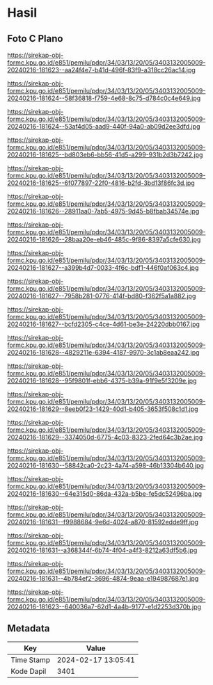 # Hasil

## Foto C Plano

https://sirekap-obj-formc.kpu.go.id/e851/pemilu/pdpr/34/03/13/20/05/3403132005009-20240216-181623--aa24f4e7-b41d-496f-83f9-a318cc26ac14.jpg

https://sirekap-obj-formc.kpu.go.id/e851/pemilu/pdpr/34/03/13/20/05/3403132005009-20240216-181624--58f36818-f759-4e68-8c75-d784c0c4e649.jpg

https://sirekap-obj-formc.kpu.go.id/e851/pemilu/pdpr/34/03/13/20/05/3403132005009-20240216-181624--53af4d05-aad9-440f-94a0-ab09d2ee3dfd.jpg

https://sirekap-obj-formc.kpu.go.id/e851/pemilu/pdpr/34/03/13/20/05/3403132005009-20240216-181625--bd803eb6-bb56-41d5-a299-931b2d3b7242.jpg

https://sirekap-obj-formc.kpu.go.id/e851/pemilu/pdpr/34/03/13/20/05/3403132005009-20240216-181625--6f077897-22f0-4816-b2fd-3bd13f86fc3d.jpg

https://sirekap-obj-formc.kpu.go.id/e851/pemilu/pdpr/34/03/13/20/05/3403132005009-20240216-181626--28911aa0-7ab5-4975-9d45-b8fbab34574e.jpg

https://sirekap-obj-formc.kpu.go.id/e851/pemilu/pdpr/34/03/13/20/05/3403132005009-20240216-181626--28baa20e-eb46-485c-9f86-8397a5cfe630.jpg

https://sirekap-obj-formc.kpu.go.id/e851/pemilu/pdpr/34/03/13/20/05/3403132005009-20240216-181627--a399b4d7-0033-4f6c-bdf1-446f0af063c4.jpg

https://sirekap-obj-formc.kpu.go.id/e851/pemilu/pdpr/34/03/13/20/05/3403132005009-20240216-181627--7958b281-0776-414f-bd80-f362f5a1a882.jpg

https://sirekap-obj-formc.kpu.go.id/e851/pemilu/pdpr/34/03/13/20/05/3403132005009-20240216-181627--bcfd2305-c4ce-4d61-be3e-24220dbb0167.jpg

https://sirekap-obj-formc.kpu.go.id/e851/pemilu/pdpr/34/03/13/20/05/3403132005009-20240216-181628--4829211e-6394-4187-9970-3c1ab8eaa242.jpg

https://sirekap-obj-formc.kpu.go.id/e851/pemilu/pdpr/34/03/13/20/05/3403132005009-20240216-181628--95f9801f-ebb6-4375-b39a-91f9e5f3209e.jpg

https://sirekap-obj-formc.kpu.go.id/e851/pemilu/pdpr/34/03/13/20/05/3403132005009-20240216-181629--8eeb0f23-1429-40d1-b405-3653f508c1d1.jpg

https://sirekap-obj-formc.kpu.go.id/e851/pemilu/pdpr/34/03/13/20/05/3403132005009-20240216-181629--3374050d-6775-4c03-8323-2fed64c3b2ae.jpg

https://sirekap-obj-formc.kpu.go.id/e851/pemilu/pdpr/34/03/13/20/05/3403132005009-20240216-181630--58842ca0-2c23-4a74-a598-46b13304b640.jpg

https://sirekap-obj-formc.kpu.go.id/e851/pemilu/pdpr/34/03/13/20/05/3403132005009-20240216-181630--64e315d0-86da-432a-b5be-fe5dc52496ba.jpg

https://sirekap-obj-formc.kpu.go.id/e851/pemilu/pdpr/34/03/13/20/05/3403132005009-20240216-181631--f9988684-9e6d-4024-a870-81592edde9ff.jpg

https://sirekap-obj-formc.kpu.go.id/e851/pemilu/pdpr/34/03/13/20/05/3403132005009-20240216-181631--a368344f-6b74-4f04-a4f3-8212a63df5b6.jpg

https://sirekap-obj-formc.kpu.go.id/e851/pemilu/pdpr/34/03/13/20/05/3403132005009-20240216-181631--4b784ef2-3696-4874-9eaa-e194987687e1.jpg

https://sirekap-obj-formc.kpu.go.id/e851/pemilu/pdpr/34/03/13/20/05/3403132005009-20240216-181623--640036a7-62d1-4a4b-9177-e1d2253d370b.jpg


## Metadata

| Key        | Value               |
| ---------- | ------------------- |
| Time Stamp | 2024-02-17 13:05:41 |
| Kode Dapil | 3401                |



